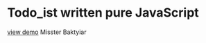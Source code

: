 # Todo_ist  written pure JavaScript
[view demo](https://todolifvdvdff.netlify.app/)
Misster Baktyiar
